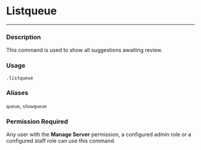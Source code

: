 # Listqueue
---
### Description
This command is used to show all suggestions awaiting review.
### Usage
```
.listqueue
```
### Aliases
`queue`, `showqueue`
### Permission Required
Any user with the **Manage Server** permission, a configured admin role or a configured staff role can use this command.
